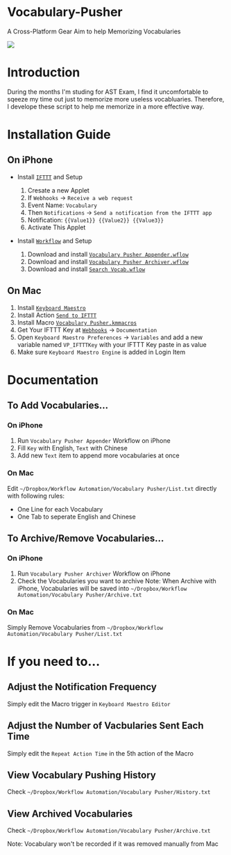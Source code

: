 # Vocabulary-Pusher
A Cross-Platform Gear Aim to help Memorizing Vocabularies


![](https://raw.githubusercontent.com/tomy0000000/Vocabulary-Pusher/master/Display%20Pics/Notification.gif)

# Introduction
During the months I'm studing for AST Exam, I find it uncomfortable to sqeeze my time out just to memorize more useless vocabluaries. Therefore, I develope these script to help me memorize in a more effective way.

# Installation Guide
## On iPhone
* Install [`IFTTT`](https://itunes.apple.com/app/id660944635) and Setup
	1. Cresate a new Applet
	2. If `Webhooks` -> `Receive a web request`
	3. Event Name: `Vocabulary`
	4. Then `Notifications` -> `Send a notification from the IFTTT app`
	5. Notification: `{{Value1}} {{Value2}} {{Value3}}`
	6. Activate This Applet

* Install [`Workflow`](https://itunes.apple.com/app/id915249334) and Setup
	1. Download and install [`Vocabulary Pusher Appender.wflow`](https://github.com/tomy0000000/Vocabulary-Pusher/blob/master/Workflow/Vocabulary%20Pusher%20Appender.wflow)
	2. Download and install [`Vocabulary Pusher Archiver.wflow`](https://github.com/tomy0000000/Vocabulary-Pusher/blob/master/Workflow/Vocabulary%20Pusher%20Archiver.wflow)
	3. Download and install [`Search Vocab.wflow`](https://github.com/tomy0000000/Vocabulary-Pusher/blob/master/Workflow/Search%20Vocab.wflow)

## On Mac
1. Install [`Keyboard Maestro`](https://www.keyboardmaestro.com/main)
2. Install Action [`Send to IFTTT`](https://www.keyboardmaestro.com/main/third-party-actions#SendToIFTTT)
3. Install Macro [`Vocabulary Pusher.kmmacros`](https://github.com/tomy0000000/Vocabulary-Pusher/blob/master/Keyboard%20Maestro/Vocabulary%20Pusher.kmmacros)
4. Get Your IFTTT Key at [`Webhooks`](https://ifttt.com/maker_webhooks) -> `Documentation`
5. Open `Keyboard Maestro Preferences` -> `Variables` and add a new variable named `VP_IFTTTKey` with your IFTTT Key paste in as value
6. Make sure `Keyboard Maestro Engine` is added in Login Item

# Documentation
## To Add Vocabularies...
### On iPhone
1. Run `Vocabulary Pusher Appender` Workflow on iPhone
2. Fill `Key` with English, `Text` with Chinese
3. Add new `Text` item to append more vocabularies at once

### On Mac
Edit `~/Dropbox/Workflow Automation/Vocabulary Pusher/List.txt` directly with following rules:

* One Line for each Vocabulary
* One Tab to seperate English and Chinese

## To Archive/Remove Vocabularies...
### On iPhone
1. Run `Vocabulary Pusher Archiver` Workflow on iPhone
2. Check the Vocabularies you want to archive
Note: When Archive with iPhone, Vocabularies will be saved into `~/Dropbox/Workflow Automation/Vocabulary Pusher/Archive.txt`

### On Mac
Simply Remove Vocabularies from `~/Dropbox/Workflow Automation/Vocabulary Pusher/List.txt`

# If you need to...
## Adjust the Notification Frequency
Simply edit the Macro trigger in `Keyboard Maestro Editor`

## Adjust the Number of Vacbularies Sent Each Time
Simply edit the `Repeat Action Time` in the 5th action of the Macro

## View Vocabulary Pushing History
Check `~/Dropbox/Workflow Automation/Vocabulary Pusher/History.txt`

## View Archived Vocabularies
Check `~/Dropbox/Workflow Automation/Vocabulary Pusher/Archive.txt`

Note: Vocabulary won't be recorded if it was removed manually from Mac
